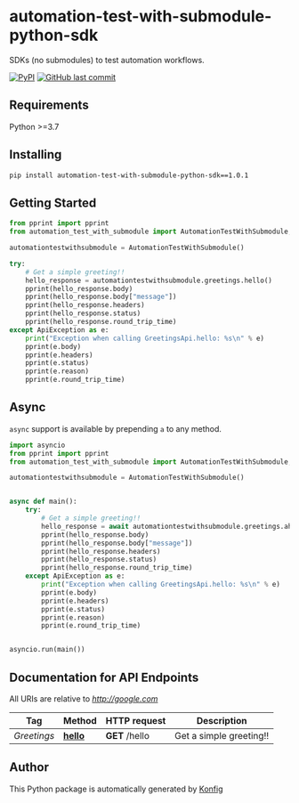 # automation-test-with-submodule-python-sdk

SDKs (no submodules) to test automation workflows.


[![PyPI](https://img.shields.io/badge/PyPI-v1.0.1-blue)](https://pypi.org/project/automation-test-with-submodule-python-sdk/1.0.1)
[![GitHub last commit](https://img.shields.io/github/last-commit/eddiechayes/automation-test/tree/main/python.svg)](https://github.com/eddiechayes/automation-test/tree/main/python/commits)

## Requirements

Python >=3.7

## Installing

```sh
pip install automation-test-with-submodule-python-sdk==1.0.1
```

## Getting Started

```python
from pprint import pprint
from automation_test_with_submodule import AutomationTestWithSubmodule, ApiException

automationtestwithsubmodule = AutomationTestWithSubmodule()

try:
    # Get a simple greeting!!
    hello_response = automationtestwithsubmodule.greetings.hello()
    pprint(hello_response.body)
    pprint(hello_response.body["message"])
    pprint(hello_response.headers)
    pprint(hello_response.status)
    pprint(hello_response.round_trip_time)
except ApiException as e:
    print("Exception when calling GreetingsApi.hello: %s\n" % e)
    pprint(e.body)
    pprint(e.headers)
    pprint(e.status)
    pprint(e.reason)
    pprint(e.round_trip_time)
```

## Async

`async` support is available by prepending `a` to any method.

```python
import asyncio
from pprint import pprint
from automation_test_with_submodule import AutomationTestWithSubmodule, ApiException

automationtestwithsubmodule = AutomationTestWithSubmodule()


async def main():
    try:
        # Get a simple greeting!!
        hello_response = await automationtestwithsubmodule.greetings.ahello()
        pprint(hello_response.body)
        pprint(hello_response.body["message"])
        pprint(hello_response.headers)
        pprint(hello_response.status)
        pprint(hello_response.round_trip_time)
    except ApiException as e:
        print("Exception when calling GreetingsApi.hello: %s\n" % e)
        pprint(e.body)
        pprint(e.headers)
        pprint(e.status)
        pprint(e.reason)
        pprint(e.round_trip_time)


asyncio.run(main())
```


## Documentation for API Endpoints

All URIs are relative to *http://google.com*

Tag | Method | HTTP request | Description
------------ | ------------- | ------------- | -------------
*Greetings* | [**hello**](docs/apis/tags/GreetingsApi.md#hello) | **GET** /hello | Get a simple greeting!!


## Author
This Python package is automatically generated by [Konfig](https://konfigthis.com)
